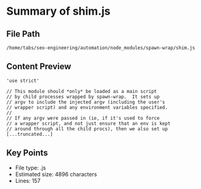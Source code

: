 # Summary of shim.js
  
## File Path
`/home/tabs/seo-engineering/automation/node_modules/spawn-wrap/shim.js`

## Content Preview
```
'use strict'

// This module should *only* be loaded as a main script
// by child processes wrapped by spawn-wrap.  It sets up
// argv to include the injected argv (including the user's
// wrapper script) and any environment variables specified.
//
// If any argv were passed in (ie, if it's used to force
// a wrapper script, and not just ensure that an env is kept
// around through all the child procs), then we also set up
[...truncated...]
```

## Key Points
- File type: .js
- Estimated size: 4896 characters
- Lines: 157
